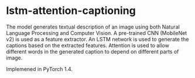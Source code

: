 # lstm-attention-captioning

The model generates textual description of an image using both Natural Language Processing and Computer Vision. A pre-trained CNN (MobileNet v2) is used as a feature extractor. An LSTM network is used to generate the captions based on the extracted features. Attention is used to allow different words in the generated caption to depend on different parts of image.  

Implemened in PyTorch 1.4.
